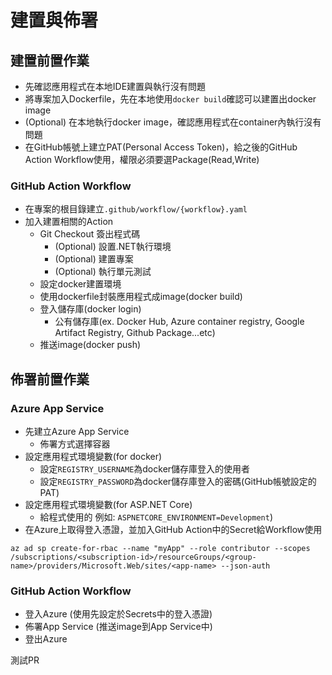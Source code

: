 # 建置與佈署

## 建置前置作業 
- 先確認應用程式在本地IDE建置與執行沒有問題
- 將專案加入Dockerfile，先在本地使用`docker build`確認可以建置出docker image
- (Optional) 在本地執行docker image，確認應用程式在container內執行沒有問題
- 在GitHub帳號上建立PAT(Personal Access Token)，給之後的GitHub Action Workflow使用，權限必須要選Package(Read,Write)

### GitHub Action Workflow
- 在專案的根目錄建立`.github/workflow/{workflow}.yaml`
- 加入建置相關的Action
    - Git Checkout 簽出程式碼
        - (Optional) 設置.NET執行環境
        - (Optional) 建置專案
        - (Optional) 執行單元測試
    - 設定docker建置環境
    - 使用dockerfile封裝應用程式成image(docker build)
    - 登入儲存庫(docker login)
        - 公有儲存庫(ex. Docker Hub, Azure container registry, Google Artifact Registry, Github Package...etc)
    - 推送image(docker push)

## 佈署前置作業
### Azure App Service
- 先建立Azure App Service
    - 佈署方式選擇容器
- 設定應用程式環境變數(for docker)
    - 設定`REGISTRY_USERNAME`為docker儲存庫登入的使用者
    - 設定`REGISTRY_PASSWORD`為docker儲存庫登入的密碼(GitHub帳號設定的PAT)
- 設定應用程式環境變數(for ASP.NET Core)
    - 給程式使用的 例如: `ASPNETCORE_ENVIRONMENT=Development`)
- 在Azure上取得登入憑證，並加入GitHub Action中的Secret給Workflow使用
```
az ad sp create-for-rbac --name "myApp" --role contributor --scopes /subscriptions/<subscription-id>/resourceGroups/<group-name>/providers/Microsoft.Web/sites/<app-name> --json-auth
```

### GitHub Action Workflow
- 登入Azure (使用先設定於Secrets中的登入憑證)
- 佈署App Service (推送image到App Service中)
- 登出Azure


測試PR
